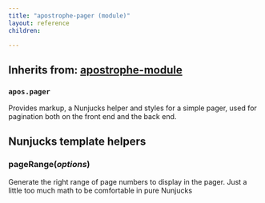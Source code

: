 ```yaml
---
title: "apostrophe-pager (module)"
layout: reference
children:

---
```

## Inherits from: [apostrophe-module](../apostrophe-module/index.html)
### `apos.pager`
Provides markup, a Nunjucks helper and styles for a simple pager,
used for pagination both on the front end and the back end.


## Nunjucks template helpers
### pageRange(*options*)
Generate the right range of page numbers to display in the pager.
Just a little too much math to be comfortable in pure Nunjucks
